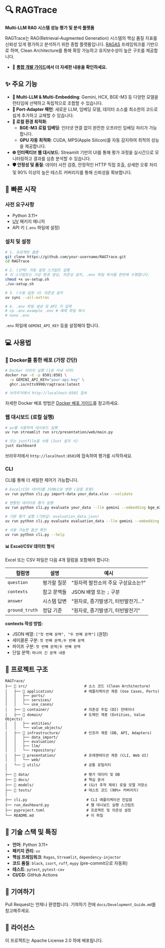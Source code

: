 # 🔍 RAGTrace

**Multi-LLM RAG 시스템 성능 평가 및 분석 플랫폼**

RAGTrace는 RAG(Retrieval-Augmented Generation) 시스템의 핵심 품질 지표를 신뢰성 있게 평가하고 분석하기 위한 종합 플랫폼입니다. [RAGAS](https://github.com/explodinggradients/ragas) 프레임워크를 기반으로 하며, Clean Architecture를 통해 확장 가능하고 유지보수성이 높은 구조를 제공합니다.

- 📖 **[통합 개발 가이드](docs/Development_Guide.md)에서 더 자세한 내용을 확인하세요.**

## ✨ 주요 기능

- **🤖 Multi-LLM & Multi-Embedding**: Gemini, HCX, BGE-M3 등 다양한 모델을 런타임에 선택하고 독립적으로 조합할 수 있습니다.
- **🔌 Port-Adapter 패턴**: 새로운 LLM, 임베딩 모델, 데이터 소스를 최소한의 코드로 쉽게 추가하고 교체할 수 있습니다.
- **🚀 로컬 환경 최적화**:
  - **BGE-M3 로컬 임베딩**: 인터넷 연결 없이 완전한 오프라인 임베딩 처리가 가능합니다.
  - **GPU 자동 최적화**: CUDA, MPS(Apple Silicon)를 자동 감지하여 최적의 성능을 제공합니다.
- **🌐 인터랙티브 웹 대시보드**: Streamlit 기반의 UI를 통해 평가 과정을 실시간으로 모니터링하고 결과를 심층 분석할 수 있습니다.
- **🛡️ 안정성 및 품질**: 데이터 사전 검증, 안정적인 HTTP 직접 호출, 상세한 오류 처리 및 90% 이상의 높은 테스트 커버리지를 통해 신뢰성을 확보합니다.

## 🚀 빠른 시작

### 사전 요구사항
- Python 3.11+
- [UV](https://docs.astral.sh/uv/) 패키지 매니저
- API 키 (`.env` 파일에 설정)

### 설치 및 설정

```bash
# 1. 프로젝트 클론
git clone https://github.com/your-username/RAGTrace.git
cd RAGTrace

# 2. (선택) 자동 설정 스크립트 실행
# 이 스크립트는 가상 환경 생성, 의존성 설치, .env 파일 복사를 한번에 수행합니다.
chmod +x uv-setup.sh
./uv-setup.sh

# 3. (수동 설정 시) 의존성 설치
uv sync --all-extras

# 4. .env 파일 생성 및 API 키 입력
# cp .env.example .env # 예제 파일 복사
# nano .env
```

`.env` 파일에 `GEMINI_API_KEY` 등을 설정해야 합니다.

## 💻 사용법

### 🐳 Docker를 통한 배포 (가장 간단)

```bash
# Docker 이미지 실행 (1분 이내 시작)
docker run -d -p 8501:8501 \
  -e GEMINI_API_KEY="your-api-key" \
  ghcr.io/ntts9990/ragtrace:latest

# 브라우저에서 http://localhost:8501 접속
```

자세한 Docker 배포 방법은 [Docker 배포 가이드](docs/Docker_Deployment_Guide.md)를 참고하세요.

### 웹 대시보드 (로컬 실행)

```bash
# uv를 사용하여 대시보드 실행
uv run streamlit run src/presentation/web/main.py

# 또는 justfile을 사용 (Just 설치 시)
just dashboard
```
브라우저에서 `http://localhost:8501`에 접속하여 평가를 시작하세요.

### CLI

CLI를 통해 더 세밀한 제어가 가능합니다.

```bash
# Excel/CSV 데이터를 JSON으로 변환 (검증 포함)
uv run python cli.py import-data your_data.xlsx --validate

# 변환된 데이터로 평가 실행
uv run python cli.py evaluate your_data --llm gemini --embedding bge_m3

# 기본 평가 실행 (기본값: evaluation_data.json)
uv run python cli.py evaluate evaluation_data --llm gemini --embedding gemini

# 사용 가능한 옵션 확인
uv run python cli.py --help
```

#### 📊 Excel/CSV 데이터 형식

Excel 또는 CSV 파일은 다음 4개 컬럼을 포함해야 합니다:

| 컬럼명 | 설명 | 예시 |
|--------|------|------|
| `question` | 평가할 질문 | "원자력 발전소의 주요 구성요소는?" |
| `contexts` | 참고 문맥들 | JSON 배열 또는 `;` 구분 |
| `answer` | 시스템 답변 | "원자로, 증기발생기, 터빈발전기..." |
| `ground_truth` | 정답 기준 | "원자로, 증기발생기, 터빈발전기" |

**contexts 작성 방법:**
- JSON 배열: `["첫 번째 문맥", "두 번째 문맥"]` (권장)
- 세미콜론 구분: `첫 번째 문맥;두 번째 문맥`
- 파이프 구분: `첫 번째 문맥|두 번째 문맥`
- 단일 문맥: `하나의 긴 문맥 내용`

## 📁 프로젝트 구조

```
RAGTrace/
├── 📂 src/                          # 소스 코드 (Clean Architecture)
│   ├── 📂 application/              # 애플리케이션 계층 (Use Cases, Ports)
│   │   ├── ports/
│   │   ├── services/
│   │   └── use_cases/
│   ├── 📂 container/                # 의존성 주입 (DI) 컨테이너
│   ├── 📂 domain/                   # 도메인 계층 (Entities, Value Objects)
│   │   ├── entities/
│   │   └── value_objects/
│   ├── 📂 infrastructure/           # 인프라 계층 (DB, API, Adapters)
│   │   ├── data_import/
│   │   ├── evaluation/
│   │   ├── llm/
│   │   └── repository/
│   ├── 📂 presentation/             # 프레젠테이션 계층 (CLI, Web UI)
│   │   └── web/
│   └── 📂 utils/                    # 공통 유틸리티
│
├── 📂 data/                         # 평가 데이터 및 DB
├── 📂 docs/                         # 핵심 문서
├── 📂 models/                       # (Git 추적 제외) 로컬 모델 저장소
├── 📂 tests/                        # 테스트 코드 (90%+ 커버리지)
│
├── cli.py                           # CLI 애플리케이션 진입점
├── run_dashboard.py                 # 웹 대시보드 실행 스크립트
├── pyproject.toml                   # 프로젝트 및 의존성 설정
└── README.md                        # 이 파일
```

## 🔧 기술 스택 및 특징

- **언어**: Python 3.11+
- **패키지 관리**: `uv`
- **핵심 프레임워크**: `Ragas`, `Streamlit`, `dependency-injector`
- **코드 품질**: `black`, `isort`, `ruff`, `mypy` (pre-commit으로 자동화)
- **테스트**: `pytest`, `pytest-cov`
- **CI/CD**: GitHub Actions

## 🤝 기여하기

Pull Request는 언제나 환영합니다. 기여하기 전에 `docs/Development_Guide.md`를 참고해주세요.

## 📄 라이선스

이 프로젝트는 Apache License 2.0 하에 배포됩니다.